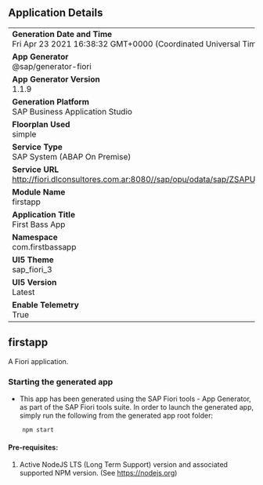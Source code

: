 ## Application Details
|               |
| ------------- |
|**Generation Date and Time**<br>Fri Apr 23 2021 16:38:32 GMT+0000 (Coordinated Universal Time)|
|**App Generator**<br>@sap/generator-fiori|
|**App Generator Version**<br>1.1.9|
|**Generation Platform**<br>SAP Business Application Studio|
|**Floorplan Used**<br>simple|
|**Service Type**<br>SAP System (ABAP On Premise)|
|**Service URL**<br>http://fiori.dlconsultores.com.ar:8080//sap/opu/odata/sap/ZSAPUI5_USERS_SRV
|**Module Name**<br>firstapp|
|**Application Title**<br>First Bass App|
|**Namespace**<br>com.firstbassapp|
|**UI5 Theme**<br>sap_fiori_3|
|**UI5 Version**<br>Latest|
|**Enable Telemetry**<br>True|

## firstapp

A Fiori application.

### Starting the generated app

-   This app has been generated using the SAP Fiori tools - App Generator, as part of the SAP Fiori tools suite.  In order to launch the generated app, simply run the following from the generated app root folder:

```
    npm start
```


#### Pre-requisites:

1. Active NodeJS LTS (Long Term Support) version and associated supported NPM version.  (See https://nodejs.org)



